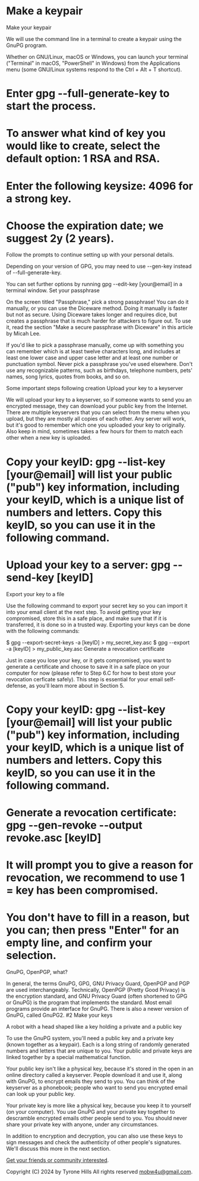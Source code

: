 # Make a keypair

Make your keypair

We will use the command line in a terminal to create a keypair using the GnuPG program.

Whether on GNU/Linux, macOS or Windows, you can launch your terminal ("Terminal" in macOS, "PowerShell" in Windows) from the Applications menu (some GNU/Linux systems respond to the Ctrl + Alt + T shortcut).

# Enter gpg --full-generate-key to start the process.

# To answer what kind of key you would like to create, select the default option: 1 RSA and RSA.

# Enter the following keysize: 4096 for a strong key.

# Choose the expiration date; we suggest 2y (2 years).

Follow the prompts to continue setting up with your personal details.

Depending on your version of GPG, you may need to use --gen-key instead of --full-generate-key﻿.

You can set further options by running gpg --edit-key [your@email] in a terminal window.
Set your passphrase

On the screen titled "Passphrase," pick a strong passphrase! You can do it manually, or you can use the Diceware method. Doing it manually is faster but not as secure. Using Diceware takes longer and requires dice, but creates a passphrase that is much harder for attackers to figure out. To use it, read the section "Make a secure passphrase with Diceware" in this article by Micah Lee.

If you'd like to pick a passphrase manually, come up with something you can remember which is at least twelve characters long, and includes at least one lower case and upper case letter and at least one number or punctuation symbol. Never pick a passphrase you've used elsewhere. Don't use any recognizable patterns, such as birthdays, telephone numbers, pets' names, song lyrics, quotes from books, and so on.

Some important steps following creation
Upload your key to a keyserver

We will upload your key to a keyserver, so if someone wants to send you an encrypted message, they can download your public key from the Internet. There are multiple keyservers that you can select from the menu when you upload, but they are mostly all copies of each other. Any server will work, but it's good to remember which one you uploaded your key to originally. Also keep in mind, sometimes takes a few hours for them to match each other when a new key is uploaded.

# Copy your keyID: gpg --list-key [your@email] will list your public ("pub") key information, including your keyID, which is a unique list of numbers and letters. Copy this keyID, so you can use it in the following command.

# Upload your key to a server: gpg --send-key [keyID]
Export your key to a file

Use the following command to export your secret key so you can import it into your email client at the next step. To avoid getting your key compromised, store this in a safe place, and make sure that if it is transferred, it is done so in a trusted way. Exporting your keys can be done with the following commands:

$ gpg --export-secret-keys -a [keyID] > my_secret_key.asc
$ gpg --export -a [keyID] > my_public_key.asc
Generate a revocation certificate

Just in case you lose your key, or it gets compromised, you want to generate a certificate and choose to save it in a safe place on your computer for now (please refer to Step 6.C for how to best store your revocation cerficate safely). This step is essential for your email self-defense, as you'll learn more about in Section 5.

# Copy your keyID: gpg --list-key [your@email] will list your public ("pub") key information, including your keyID, which is a unique list of numbers and letters. Copy this keyID, so you can use it in the following command.

# Generate a revocation certificate: gpg --gen-revoke --output revoke.asc [keyID]

# It will prompt you to give a reason for revocation, we recommend to use 1 = key has been compromised.

# You don't have to fill in a reason, but you can; then press "Enter" for an empty line, and confirm your selection.


GnuPG, OpenPGP, what?

In general, the terms GnuPG, GPG, GNU Privacy Guard, OpenPGP and PGP are used interchangeably. Technically, OpenPGP (Pretty Good Privacy) is the encryption standard, and GNU Privacy Guard (often shortened to GPG or GnuPG) is the program that implements the standard. Most email programs provide an interface for GnuPG. There is also a newer version of GnuPG, called GnuPG2.
#2 Make your keys

A robot with a head shaped like a key holding a private and a public key

To use the GnuPG system, you'll need a public key and a private key (known together as a keypair). Each is a long string of randomly generated numbers and letters that are unique to you. Your public and private keys are linked together by a special mathematical function.

Your public key isn't like a physical key, because it's stored in the open in an online directory called a keyserver. People download it and use it, along with GnuPG, to encrypt emails they send to you. You can think of the keyserver as a phonebook; people who want to send you encrypted email can look up your public key.

Your private key is more like a physical key, because you keep it to yourself (on your computer). You use GnuPG and your private key together to descramble encrypted emails other people send to you. You should never share your private key with anyone, under any circumstances.

In addition to encryption and decryption, you can also use these keys to sign messages and check the authenticity of other people's signatures. We'll discuss this more in the next section.

[Get your friends or community interested](http://tinyurl.com/287h4ggc).

Copyright (C) 2024 by Tyrone Hills All rights reserved <mobw4u@gmail.com>.
